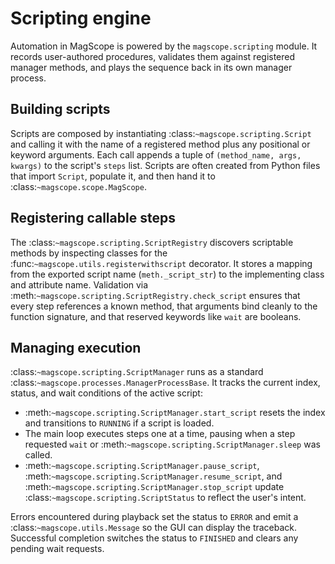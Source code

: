 # Scripting engine

Automation in MagScope is powered by the `magscope.scripting` module. It records
user-authored procedures, validates them against registered manager methods, and
plays the sequence back in its own manager process.

## Building scripts

Scripts are composed by instantiating :class:`~magscope.scripting.Script` and
calling it with the name of a registered method plus any positional or keyword
arguments. Each call appends a tuple of ``(method_name, args, kwargs)`` to the
script's ``steps`` list. Scripts are often created from Python files that import
`Script`, populate it, and then hand it to :class:`~magscope.scope.MagScope`.

## Registering callable steps

The :class:`~magscope.scripting.ScriptRegistry` discovers scriptable methods by
inspecting classes for the :func:`~magscope.utils.registerwithscript` decorator.
It stores a mapping from the exported script name (``meth._script_str``) to the
implementing class and attribute name. Validation via
:meth:`~magscope.scripting.ScriptRegistry.check_script` ensures that every step
references a known method, that arguments bind cleanly to the function
signature, and that reserved keywords like ``wait`` are booleans.

## Managing execution

:class:`~magscope.scripting.ScriptManager` runs as a standard
:class:`~magscope.processes.ManagerProcessBase`. It tracks the current index,
status, and wait conditions of the active script:

* :meth:`~magscope.scripting.ScriptManager.start_script` resets the index and
  transitions to ``RUNNING`` if a script is loaded.
* The main loop executes steps one at a time, pausing when a step requested
  ``wait`` or :meth:`~magscope.scripting.ScriptManager.sleep` was called.
* :meth:`~magscope.scripting.ScriptManager.pause_script`,
  :meth:`~magscope.scripting.ScriptManager.resume_script`, and
  :meth:`~magscope.scripting.ScriptManager.stop_script` update
  :class:`~magscope.scripting.ScriptStatus` to reflect the user's intent.

Errors encountered during playback set the status to ``ERROR`` and emit a
:class:`~magscope.utils.Message` so the GUI can display the traceback. Successful
completion switches the status to ``FINISHED`` and clears any pending wait
requests.
